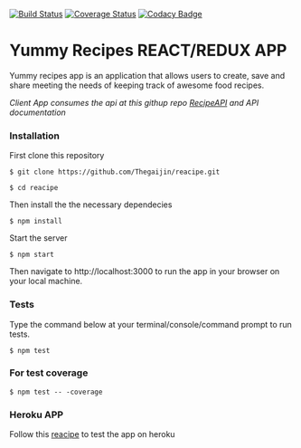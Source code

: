 [![Build Status](https://travis-ci.org/Thegaijin/reacipe.svg?branch=ch-tests-156145809)](https://travis-ci.org/Thegaijin/reacipe)
[![Coverage Status](https://coveralls.io/repos/github/Thegaijin/reacipe/badge.svg?branch=ch-tests-156145809)](https://coveralls.io/github/Thegaijin/reacipe?branch=ch-tests-156145809)
[![Codacy Badge](https://api.codacy.com/project/badge/Grade/7b9c4d6f30ec4a06bb87f0533a99c92d)](https://www.codacy.com/app/Thegaijin/reacipe?utm_source=github.com&utm_medium=referral&utm_content=Thegaijin/reacipe&utm_campaign=Badge_Grade)

# Yummy Recipes REACT/REDUX APP

Yummy recipes app is an application that allows users to create, save and share meeting the needs of keeping track of awesome food recipes.

_Client App consumes the api at this githup repo [RecipeAPI](https://github.com/Thegaijin/RecipeAPI) and API documentation_

### Installation

First clone this repository

```
$ git clone https://github.com/Thegaijin/reacipe.git

$ cd reacipe
```

Then install the the necessary dependecies

```
$ npm install
```

Start the server

```
$ npm start
```

Then navigate to http://localhost:3000 to run the app in your browser on your local machine.

### Tests

Type the command below at your terminal/console/command prompt to run tests.

```
$ npm test
```

### For test coverage

```
$ npm test -- -coverage
```

### Heroku APP

Follow this [reacipe](https://reacipe.herokuapp.com) to test the app on heroku
